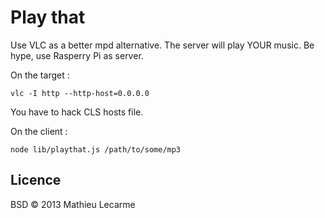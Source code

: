 Play that
=========

Use VLC as a better mpd alternative. The server will play YOUR music. Be hype, use Rasperry Pi as server.

On the target :

    vlc -I http --http-host=0.0.0.0

You have to hack CLS hosts file.

On the client :

    node lib/playthat.js /path/to/some/mp3

Licence
-------

BSD © 2013 Mathieu Lecarme
